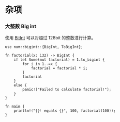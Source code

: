 # 杂项

### 大整数 Big int
使用 [BitInt](https://docs.rs/num/0.2.0/num/struct.BigInt.html) 可以对超过 128bit  的整数进行计算。

```rust,editable
use num::bigint::{BigInt, ToBigInt};

fn factorial(x: i32) -> BigInt {
    if let Some(mut factorial) = 1.to_bigint {
        for i in 1..=x {
            factorial = factorial * i;
        }
        factorial
    }
    else {
        panic!("Failed to calculate factorial!");
    }
}

fn main {
    println!("{}! equals {}", 100, factorial(100));
}
```
